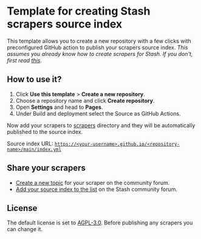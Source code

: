 # Template for creating Stash scrapers source index

This template allows you to create a new repository with a few clicks with preconfigured GitHub action to publish your scrapers source index. 
_This assumes you already know how to create scrapers for Stash. If you don't, first read [this](https://docs.stashapp.cc/in-app-manual/scraping/scraperdevelopment/)._

## How to use it?

1. Click **Use this template** > **Create a new repository**. 
1. Choose a repository name and click **Create repository**.
1. Open **Settings** and head to **Pages**.
1. Under Build and deployment select the Source as GitHub Actions.

Now add your scrapers to [scrapers](/scrapers) directory and they will be automatically published to the source index.

Source index URL: [`https://<your-username>.github.io/<repository-name>/main/index.yml`](https://<your-username>.github.io/<repository-name>/main/index.yml)

## Share your scrapers

- [Create a new topic](https://discourse.stashapp.cc/t/-/146) for your scraper on the community forum.
- [Add your source index to the list](https://discourse.stashapp.cc/t/-/834) on the Stash community forum.

## License

The default license is set to [AGPL-3.0](/LICENCE). Before publishing any scrapers you can change it.